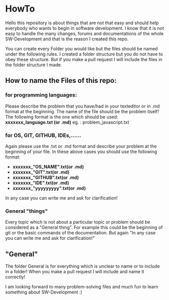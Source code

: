# HowTo
Hello this repository is about things that are not that easy and should help everybody who wants to begin in software development. I know that it is not easy to handle the many changes, forums and documentations of the whole SW-Development and that is the reason I created this repo. 

You can create every Folder you would like but the files should be named under the following rules. I created a folder structure but you do not have to obey these structure. But if you make a pull request I will include the files in the folder structure I made. 


## How to name the Files of this repo:

### for programming languages:
Please describe the problem that you have/had in your texteditor or in .md format at the beginning. The name of the file should be the problem itself! The following format is the one which should be used:
  **xxxxxxx_language.txt (or .md)** eg. : problem_javascript.txt
  
### for OS, GIT, GITHUB, IDEs,......
Again please use the .txt or .md format and describe your problem at the beginning of your file. In these above cases you should use the following format:
 - **xxxxxxx_"OS_NAME".txt(or .md)**
 - **xxxxxxx_"GIT".txt(or .md)**
 - **xxxxxxx_"GITHUB".txt(or .md)**
 - **xxxxxxx_"IDE".txt(or .md)**
 - **xxxxxxx_"yyyyyyyyy".txt(or .md)**

In any case you can write me and ask for clarification!


### General "things"
Every topic which is not about a particular topic or problem should be considered as a "General thing". For example this could be the beginning of git or the basic commands of the documentation. But again "In any case you can write me and ask for clarification!" 

## "General"
The folder General is for everything which is unclear to name or to include in a folder! When you make a pull request I will include and name it correctly!

I am looking forward to many problem-solving files and much fun to learn something about SW-Development :)
  






